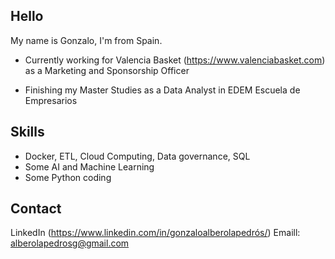 ## Hello

My name is Gonzalo, I'm from Spain.

* Currently working for Valencia Basket (https://www.valenciabasket.com) as a Marketing and Sponsorship Officer

* Finishing my Master Studies as a Data Analyst in EDEM Escuela de Empresarios

## Skills

* Docker, ETL, Cloud Computing, Data governance, SQL
* Some AI and Machine Learning
* Some Python coding

## Contact

LinkedIn (https://www.linkedin.com/in/gonzaloalberolapedrós/)
Emaill: alberolapedrosg@gmail.com
